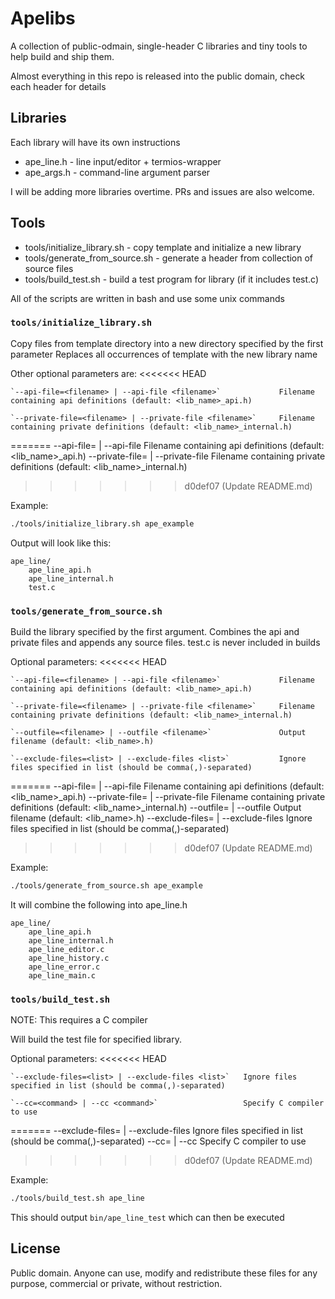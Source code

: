 # Apelibs
A collection of public-odmain, single-header C libraries and tiny tools to help build and ship them.

Almost everything in this repo is released into the public domain, check each header for details


## Libraries

Each library will have its own instructions

- ape_line.h - line input/editor + termios-wrapper
- ape_args.h - command-line argument parser

I will be adding more libraries overtime. PRs and issues are also welcome.

## Tools
- tools/initialize_library.sh - copy template and initialize a new library
- tools/generate_from_source.sh - generate a header from collection of source files
- tools/build_test.sh - build a test program for library (if it includes test.c)

All of the scripts are written in bash and use some unix commands

### `tools/initialize_library.sh`
Copy files from template directory into a new directory specified by the first parameter
Replaces all occurrences of template with the new library name

Other optional parameters are:
<<<<<<< HEAD

    `--api-file=<filename> | --api-file <filename>`             Filename containing api definitions (default: <lib_name>_api.h)
    
    `--private-file=<filename> | --private-file <filename>`     Filename containing private definitions (default: <lib_name>_internal.h)
=======
    --api-file=<filename> | --api-file <filename>               Filename containing api definitions (default: <lib_name>_api.h)
    --private-file=<filename> | --private-file <filename>       Filename containing private definitions (default: <lib_name>_internal.h)
>>>>>>> d0def07 (Update README.md)

Example:
```bash
./tools/initialize_library.sh ape_example
```
Output will look like this:
```
ape_line/
    ape_line_api.h
    ape_line_internal.h
    test.c
```

### `tools/generate_from_source.sh`
Build the library specified by the first argument.
Combines the api and private files and appends any source files.
test.c is never included in builds

Optional parameters:
<<<<<<< HEAD

    `--api-file=<filename> | --api-file <filename>`             Filename containing api definitions (default: <lib_name>_api.h)

    `--private-file=<filename> | --private-file <filename>`     Filename containing private definitions (default: <lib_name>_internal.h)

    `--outfile=<filename> | --outfile <filename>`               Output filename (default: <lib_name>.h)

    `--exclude-files=<list> | --exclude-files <list>`           Ignore files specified in list (should be comma(,)-separated)
=======
    --api-file=<filename> | --api-file <filename>               Filename containing api definitions (default: <lib_name>_api.h)
    --private-file=<filename> | --private-file <filename>       Filename containing private definitions (default: <lib_name>_internal.h)
    --outfile=<filename> | --outfile <filename>                 Output filename (default: <lib_name>.h)
    --exclude-files=<list> | --exclude-files <list>             Ignore files specified in list (should be comma(,)-separated)
>>>>>>> d0def07 (Update README.md)

Example:
```bash
./tools/generate_from_source.sh ape_example
```

It will combine the following into ape_line.h
```
ape_line/
    ape_line_api.h
    ape_line_internal.h
    ape_line_editor.c
    ape_line_history.c
    ape_line_error.c
    ape_line_main.c
```

### `tools/build_test.sh`
NOTE: This requires a C compiler

Will build the test file for specified library.

Optional parameters:
<<<<<<< HEAD

    `--exclude-files=<list> | --exclude-files <list>`   Ignore files specified in list (should be comma(,)-separated)

    `--cc=<command> | --cc <command>`                   Specify C compiler to use
=======
    --exclude-files=<list> | --exclude-files <list>     Ignore files specified in list (should be comma(,)-separated)
    --cc=<command> | --cc <command>                     Specify C compiler to use
>>>>>>> d0def07 (Update README.md)

Example:
```bash
./tools/build_test.sh ape_line
```
This should output `bin/ape_line_test` which can then be executed

## License
Public domain. Anyone can use, modify and redistribute these files for any purpose, commercial or private, without restriction.
